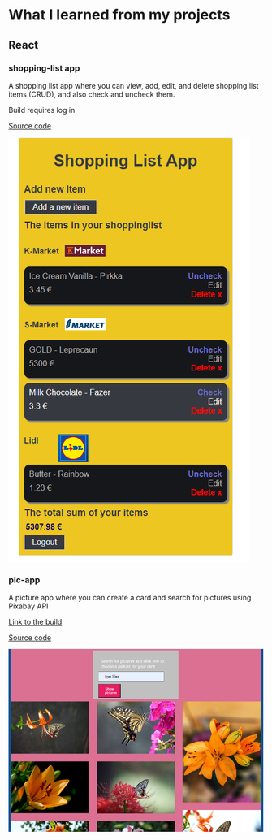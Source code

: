 # What I learned from my projects

## React

### shopping-list app

A shopping list app where you can view, add, edit, and delete shopping list items (CRUD), and also check and uncheck them.

Build requires log in

[Source code](https://github.com/vihervirveli/portfolio/tree/master/Typescript/shoppinglist-app)

![shopping](images/shoppinglist.png)


### pic-app

A picture app where you can create a card and search for pictures using Pixabay API

[Link to the build](https://student.labranet.jamk.fi/~p0033/harkka/)

[Source code](https://github.com/vihervirveli/pic-app)

![pic](images/pic-app.png)

